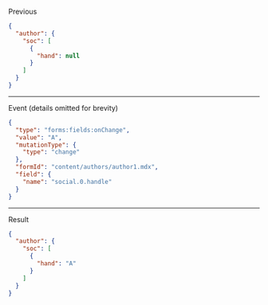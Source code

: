 Previous
```json
{
  "author": {
    "soc": [
      {
        "hand": null
      }
    ]
  }
}
```
---

Event (details omitted for brevity)
```json
{
  "type": "forms:fields:onChange",
  "value": "A",
  "mutationType": {
    "type": "change"
  },
  "formId": "content/authors/author1.mdx",
  "field": {
    "name": "social.0.handle"
  }
}
```
---

Result
```json
{
  "author": {
    "soc": [
      {
        "hand": "A"
      }
    ]
  }
}
```
